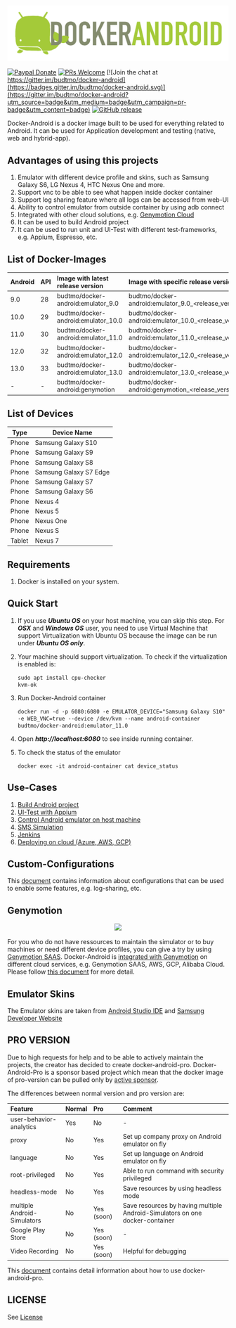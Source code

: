 
<p align="center">
  <img id="header" src="./images/logo_docker-android.png" />
</p>

[![Paypal Donate](https://img.shields.io/badge/paypal-donate-blue.svg)](http://paypal.me/budtmo) [![PRs Welcome](https://img.shields.io/badge/PRs-welcome-brightgreen.svg?style=flat-square)](http://makeapullrequest.com) [![Join the chat at https://gitter.im/budtmo/docker-android](https://badges.gitter.im/budtmo/docker-android.svg)](https://gitter.im/budtmo/docker-android?utm_source=badge&utm_medium=badge&utm_campaign=pr-badge&utm_content=badge) [![GitHub release](https://img.shields.io/github/release/budtmo/docker-android.svg)](https://github.com/budtmo/docker-android/releases)

Docker-Android is a docker image built to be used for everything related to Android. It can be used for Application development and testing (native, web and hybrid-app).

Advantages of using this projects
---------------------------------
1. Emulator with different device profile and skins, such as Samsung Galaxy S6, LG Nexus 4, HTC Nexus One and more.
2. Support vnc to be able to see what happen inside docker container
3. Support log sharing feature where all logs can be accessed from web-UI 
4. Ability to control emulator from outside container by using adb connect
5. Integrated with other cloud solutions, e.g. [Genymotion Cloud](https://www.genymotion.com/cloud/)
6. It can be used to build Android project
7. It can be used to run unit and UI-Test with different test-frameworks, e.g. Appium, Espresso, etc.

List of Docker-Images
---------------------
|Android   |API   |Image with latest release version   |Image with specific release version|
|:---|:---|:---|:---|
|9.0|28|budtmo/docker-android:emulator_9.0|budtmo/docker-android:emulator_9.0_<release_version>|
|10.0|29|budtmo/docker-android:emulator_10.0|budtmo/docker-android:emulator_10.0_<release_version>|
|11.0|30|budtmo/docker-android:emulator_11.0|budtmo/docker-android:emulator_11.0_<release_version>|
|12.0|32|budtmo/docker-android:emulator_12.0|budtmo/docker-android:emulator_12.0_<release_version>|
|13.0|33|budtmo/docker-android:emulator_13.0|budtmo/docker-android:emulator_13.0_<release_version>|
|-|-|budtmo/docker-android:genymotion|budtmo/docker-android:genymotion_<release_version>|

List of Devices
---------------

Type   | Device Name
-----  | -----
Phone  | Samsung Galaxy S10
Phone  | Samsung Galaxy S9
Phone  | Samsung Galaxy S8
Phone  | Samsung Galaxy S7 Edge
Phone  | Samsung Galaxy S7
Phone  | Samsung Galaxy S6
Phone  | Nexus 4
Phone  | Nexus 5
Phone  | Nexus One
Phone  | Nexus S
Tablet | Nexus 7

Requirements
------------

1. Docker is installed on your system.

Quick Start
-----------

1. If you use ***Ubuntu OS*** on your host machine, you can skip this step. For ***OSX*** and ***Windows OS*** user, you need to use Virtual Machine that support Virtualization with Ubuntu OS because the image can be run under ***Ubuntu OS only***.

2. Your machine should support virtualization. To check if the virtualization is enabled is:
    ```
    sudo apt install cpu-checker
    kvm-ok
    ```

3. Run Docker-Android container
    ```
    docker run -d -p 6080:6080 -e EMULATOR_DEVICE="Samsung Galaxy S10" -e WEB_VNC=true --device /dev/kvm --name android-container budtmo/docker-android:emulator_11.0
    ```

4. Open ***http://localhost:6080*** to see inside running container.

5. To check the status of the emulator
    ```
    docker exec -it android-container cat device_status
    ```

Use-Cases
---------

1. [Build Android project](./documentations/USE_CASE_BUILD_ANDROID_PROJECT.md)
2. [UI-Test with Appium](./documentations/USE_CASE_APPIUM.md)
3. [Control Android emulator on host machine](./documentations/USE_CASE_CONTROL_EMULATOR.md)
4. [SMS Simulation](./documentations/USE_CASE_SMS.md)
5. [Jenkins](./documentations/USE_CASE_JENKINS.md)
6. [Deploying on cloud (Azure, AWS, GCP)](./documentations/USE_CASE_CLOUD.md)

Custom-Configurations
---------------------

This [document](./documentations/CUSTOM_CONFIGURATIONS.md) contains information about configurations that can be used to enable some features, e.g. log-sharing, etc.

Genymotion
----------

<p align="center">
  <img id="geny" src="./images/logo_genymotion_and_dockerandroid.png" />
</p>

For you who do not have ressources to maintain the simulator or to buy machines or need different device profiles, you can give a try by using [Genymotion SAAS](https://cloud.geny.io/). Docker-Android is [integrated with Genymotion](https://www.genymotion.com/blog/partner_tag/docker/) on different cloud services, e.g. Genymotion SAAS, AWS, GCP, Alibaba Cloud. Please follow [this document](./documentations/THIRD_PARTY_GENYMOTION.md) for more detail.

Emulator Skins
--------------
The Emulator skins are taken from [Android Studio IDE](https://developer.android.com/studio) and [Samsung Developer Website](https://developer.samsung.com/)


PRO VERSION
-----------

Due to high requests for help and to be able to actively maintain the projects, the creator has decided to create docker-android-pro. Docker-Android-Pro is a sponsor based project which mean that the docker image of pro-version can be pulled only by [active sponsor](https://github.com/sponsors/budtmo).

The differences between normal version and pro version are:

|Feature   |Normal   |Pro   |Comment|
|:---|:---|:---|:---|
|user-behavior-analytics|Yes|No|-|
|proxy|No|Yes|Set up company proxy on Android emulator on fly|
|language|No|Yes|Set up language on Android emulator on fly|
|root-privileged|No|Yes|Able to run command with security privileged|
|headless-mode|No|Yes|Save resources by using headless mode|
|multiple Android-Simulators|No|Yes (soon)|Save resources by having multiple Android-Simulators on one docker-container|
|Google Play Store|No|Yes (soon)|-|
|Video Recording|No|Yes (soon)|Helpful for debugging|

This [document](./documentations/DOCKER-ANDROID-PRO.md) contains detail information about how to use docker-android-pro.


LICENSE
-------
See [License](LICENSE.md)
